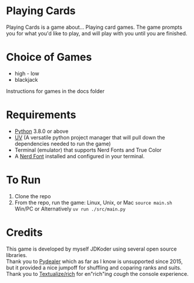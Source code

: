 # Playing Cards

Playing Cards is a game about... Playing card games.  The game prompts you for what you'd like to play, and will play with you until you are finished.  

# Choice of Games

* high - low
* blackjack

Instructions for games in the docs folder

# Requirements

* [Python](https://www.python.org/downloads) 3.8.0 or above
* [UV](https://docs.astral.sh/uv/getting-started/installation/) (A versatile python project manager that will pull down the dependencies needed to run the game)
* Terminal (emulator) that supports Nerd Fonts and True Color
* A [Nerd Font](http://nerdfonts.com) installed and configured in your terminal.

# To Run
1. Clone the repo
2. From the repo, run the game:
Linux, Unix, or Mac 
   `source main.sh`
Win/PC or Alternatively
   `uv run ./src/main.py`

# Credits
This game is developed by myself JDKoder using several open source libraries.  
Thank you to [Pydealer](https://github.com/Trebek/pydealer) which as far as I know is unsupported since 2015, but it provided a nice jumpoff for shuffling and coparing ranks and suits.  
Thank you to [Textualize/rich](https://github.com/Textualize/rich) for en"rich"ing *cough* the console experience.
